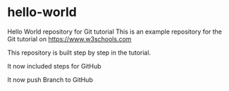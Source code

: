# hello-world
Hello World repository for Git tutorial
This is an example repository for the Git tutorial on https://www.w3schools.com

This repository is built step by step in the tutorial.

It now included steps for GitHub

It now push Branch to GitHub
